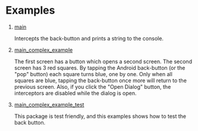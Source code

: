 # Examples

1. <a href="https://github.com/marcglasberg/back_button_interceptor/blob/master/example/lib/main.dart">main</a>

   Intercepts the back-button and prints a string to the console.

2. <a href="https://github.com/marcglasberg/back_button_interceptor/blob/master/example/lib/main_complex_example.dart">main_complex_example</a>

   The first screen has a button which opens a second screen. 
   The second screen has 3 red squares. 
   By tapping the Android back-button (or the "pop" button) each square turns blue, one by one. 
   Only when all squares are blue, tapping the back-button once more will return to the previous screen.
   Also, if you click the "Open Dialog" button, the interceptors are disabled while the dialog is open.

3. <a href="https://github.com/marcglasberg/back_button_interceptor/blob/master/example/test/main_complex_example_test.dart">main_complex_example_test</a>
   
   This package is test friendly, and this examples shows how to test the back button.

